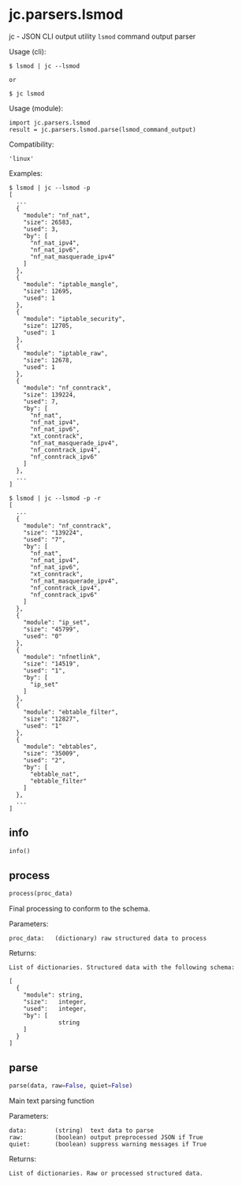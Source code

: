 
# jc.parsers.lsmod
jc - JSON CLI output utility `lsmod` command output parser

Usage (cli):

    $ lsmod | jc --lsmod

    or

    $ jc lsmod

Usage (module):

    import jc.parsers.lsmod
    result = jc.parsers.lsmod.parse(lsmod_command_output)

Compatibility:

    'linux'

Examples:

    $ lsmod | jc --lsmod -p
    [
      ...
      {
        "module": "nf_nat",
        "size": 26583,
        "used": 3,
        "by": [
          "nf_nat_ipv4",
          "nf_nat_ipv6",
          "nf_nat_masquerade_ipv4"
        ]
      },
      {
        "module": "iptable_mangle",
        "size": 12695,
        "used": 1
      },
      {
        "module": "iptable_security",
        "size": 12705,
        "used": 1
      },
      {
        "module": "iptable_raw",
        "size": 12678,
        "used": 1
      },
      {
        "module": "nf_conntrack",
        "size": 139224,
        "used": 7,
        "by": [
          "nf_nat",
          "nf_nat_ipv4",
          "nf_nat_ipv6",
          "xt_conntrack",
          "nf_nat_masquerade_ipv4",
          "nf_conntrack_ipv4",
          "nf_conntrack_ipv6"
        ]
      },
      ...
    ]

    $ lsmod | jc --lsmod -p -r
    [
      ...
      {
        "module": "nf_conntrack",
        "size": "139224",
        "used": "7",
        "by": [
          "nf_nat",
          "nf_nat_ipv4",
          "nf_nat_ipv6",
          "xt_conntrack",
          "nf_nat_masquerade_ipv4",
          "nf_conntrack_ipv4",
          "nf_conntrack_ipv6"
        ]
      },
      {
        "module": "ip_set",
        "size": "45799",
        "used": "0"
      },
      {
        "module": "nfnetlink",
        "size": "14519",
        "used": "1",
        "by": [
          "ip_set"
        ]
      },
      {
        "module": "ebtable_filter",
        "size": "12827",
        "used": "1"
      },
      {
        "module": "ebtables",
        "size": "35009",
        "used": "2",
        "by": [
          "ebtable_nat",
          "ebtable_filter"
        ]
      },
      ...
    ]


## info
```python
info()
```


## process
```python
process(proc_data)
```

Final processing to conform to the schema.

Parameters:

    proc_data:   (dictionary) raw structured data to process

Returns:

    List of dictionaries. Structured data with the following schema:

    [
      {
        "module": string,
        "size":   integer,
        "used":   integer,
        "by": [
                  string
        ]
      }
    ]


## parse
```python
parse(data, raw=False, quiet=False)
```

Main text parsing function

Parameters:

    data:        (string)  text data to parse
    raw:         (boolean) output preprocessed JSON if True
    quiet:       (boolean) suppress warning messages if True

Returns:

    List of dictionaries. Raw or processed structured data.

